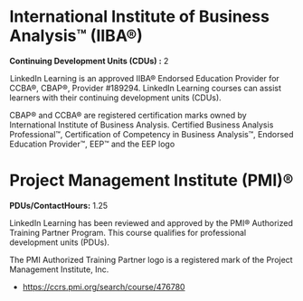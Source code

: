 
# International Institute of Business Analysis™ (IIBA®)

**Continuing Development Units (CDUs) :** 2

![IIBA logo](data:image/gif;base64,R0lGODlhAQABAIAAAAAAAP///yH5BAEAAAAALAAAAAABAAEAAAIBRAA7)LinkedIn Learning is an approved IIBA® Endorsed Education Provider for CCBA®, CBAP®, Provider #189294. LinkedIn Learning courses can assist learners with their continuing development units (CDUs).  
  
CBAP® and CCBA® are registered certification marks owned by International Institute of Business Analysis. Certified Business Analysis Professional™, Certification of Competency in Business Analysis™, Endorsed Education Provider™, EEP™ and the EEP logo


# Project Management Institute (PMI)®

**PDUs/ContactHours:** 1.25

LinkedIn Learning has been reviewed and approved by the PMI® Authorized Training Partner Program. This course qualifies for professional development units (PDUs).  
  
The PMI Authorized Training Partner logo is a registered mark of the Project Management Institute, Inc.

- https://ccrs.pmi.org/search/course/476780

